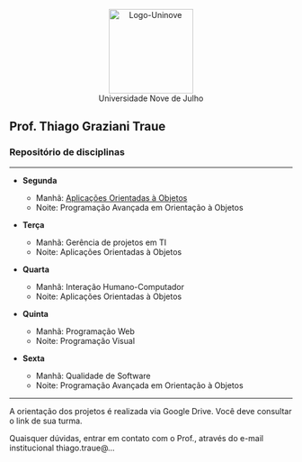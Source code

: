 <p align="center">
  <img src="http://traue.com.br/imgs/uninove_logo.jpeg" alt="Logo-Uninove" width="150px"/>
  <br>
  Universidade Nove de Julho
</p>

## Prof. Thiago Graziani Traue
###  Repositório de disciplinas
---

- **Segunda**
	- Manhã: [Aplicações Orientadas à Objetos](https://github.com/traue/Uninove-2021-1/tree/main/segunda-manha "Repositório se segunda de manhã")
	- Noite: Programação Avançada em Orientação à Objetos


- **Terça**
	- Manhã: Gerência de projetos em TI
	- Noite: Aplicações Orientadas à Objetos


- **Quarta**
	- Manhã: Interação Humano-Computador
	- Noite: Aplicações Orientadas à Objetos


- **Quinta**
	- Manhã: Programação Web
	- Noite: Programação Visual


- **Sexta**
	- Manhã: Qualidade de Software
	- Noite: Programação Avançada em Orientação à Objetos


----
A orientação dos projetos é realizada via Google Drive. Você deve consultar o link de sua turma.

Quaisquer dúvidas, entrar em contato com o Prof., através do e-mail institucional thiago.traue@...
